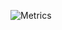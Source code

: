 ![Metrics](https://metrics.lecoq.io/Factumpro?template=classic&repositories=1&followup=1&reactions=1&projects=1&isocalendar=1&repositories=100&repositories.batch=100&repositories.forks=false&repositories.affiliations=owner&isocalendar.duration=half-year&followup.sections=repositories&followup.indepth=false&reactions.limit=200&reactions.limit.issues=100&reactions.limit.discussions=100&reactions.limit.discussions.comments=100&reactions.days=0&reactions.display=absolute&projects.limit=4&projects.descriptions=false&config.timezone=Europe%2FWarsaw)
